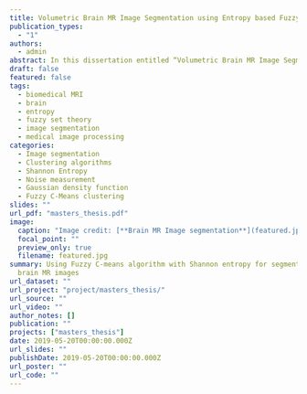```yaml
---
title: Volumetric Brain MR Image Segmentation using Entropy based Fuzzy clustering algorithm
publication_types:
  - "1"
authors:
  - admin
abstract: In this dissertation entitled “Volumetric Brain MR Image Segmentation using Entropy based Fuzzy Clustering Algorithm” an image segmentation method has been proposed that is based on fuzzy c-means algorithm and has been modified by using Shannon entropy to improve the robustness to the noise and intensity inhomogeneity that may be present in a brain MR image. A very detailed comparative analysis has made with different use cases also including a contrast with earlier methods. 
draft: false
featured: false
tags:
  - biomedical MRI
  - brain
  - entropy
  - fuzzy set theory
  - image segmentation
  - medical image processing
categories:
  - Image segmentation
  - Clustering algorithms
  - Shannon Entropy
  - Noise measurement
  - Gaussian density function
  - Fuzzy C-Means clustering
slides: ""
url_pdf: "masters_thesis.pdf"
image:
  caption: "Image credit: [**Brain MR Image segmentation**](featured.jpg)"
  focal_point: ""
  preview_only: true
  filename: featured.jpg
summary: Using Fuzzy C-means algorithm with Shannon entropy for segmenting noisy
  brain MR images
url_dataset: ""
url_project: "project/masters_thesis/"
url_source: ""
url_video: ""
author_notes: []
publication: ""
projects: ["masters_thesis"]
date: 2019-05-20T00:00:00.000Z
url_slides: ""
publishDate: 2019-05-20T00:00:00.000Z
url_poster: ""
url_code: ""
---
```

<!-- {{% callout note %}}
Click the *Cite* button above to demo the feature to enable visitors to import publication metadata into their reference management software.
{{% /callout %}}

{{% callout note %}}
Create your slides in Markdown - click the *Slides* button to check out the example.
{{% /callout %}}

Supplementary notes can be added here, including code, math, and images. -->
